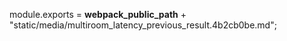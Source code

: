 module.exports = __webpack_public_path__ + "static/media/multiroom_latency_previous_result.4b2cb0be.md";